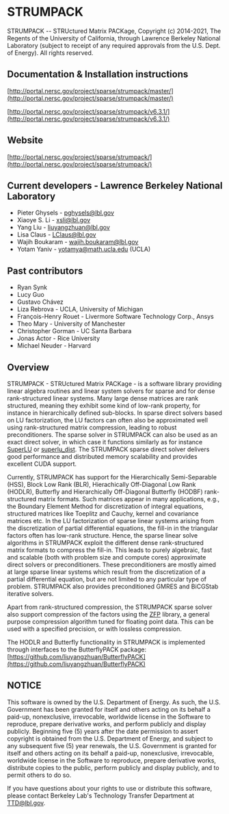 # STRUMPACK
STRUMPACK -- STRUctured Matrix PACKage, Copyright (c) 2014-2021, The
Regents of the University of California, through Lawrence Berkeley
National Laboratory (subject to receipt of any required approvals from
the U.S. Dept. of Energy).  All rights reserved.

## Documentation & Installation instructions
   [http://portal.nersc.gov/project/sparse/strumpack/master/](http://portal.nersc.gov/project/sparse/strumpack/master/)

   [http://portal.nersc.gov/project/sparse/strumpack/v6.3.1/](http://portal.nersc.gov/project/sparse/strumpack/v6.3.1/)


## Website
   [http://portal.nersc.gov/project/sparse/strumpack/](http://portal.nersc.gov/project/sparse/strumpack/)


## Current developers - Lawrence Berkeley National Laboratory
 - Pieter Ghysels - pghysels@lbl.gov
 - Xiaoye S. Li - xsli@lbl.gov
 - Yang Liu - liuyangzhuan@lbl.gov
 - Lisa Claus - LClaus@lbl.gov
 - Wajih Boukaram - wajih.boukaram@lbl.gov
 - Yotam Yaniv - yotamya@math.ucla.edu (UCLA)

## Past contributors
 - Ryan Synk
 - Lucy Guo
 - Gustavo Chávez
 - Liza Rebrova - UCLA, University of Michigan
 - François-Henry Rouet - Livermore Software Technology Corp., Ansys
 - Theo Mary - University of Manchester
 - Christopher Gorman - UC Santa Barbara
 - Jonas Actor - Rice University
 - Michael Neuder - Harvard


## Overview

STRUMPACK - STRUctured Matrix PACKage - is a software library
providing linear algebra routines and linear system solvers for sparse
and for dense rank-structured linear systems. Many large dense
matrices are rank structured, meaning they exhibit some kind of
low-rank property, for instance in hierarchically defined
sub-blocks. In sparse direct solvers based on LU factorization, the LU
factors can often also be approximated well using rank-structured
matrix compression, leading to robust preconditioners. The sparse
solver in STRUMPACK can also be used as an exact direct solver, in
which case it functions similarly as for instance
[SuperLU](https://github.com/xiaoyeli/superlu) or
[superlu_dist](https://github.com/xiaoyeli/superlu_dist). The
STRUMPACK sparse direct solver delivers good performance and
distributed memory scalability and provides excellent CUDA support.

Currently, STRUMPACK has support for the Hierarchically Semi-Separable
(HSS), Block Low Rank (BLR), Hierachically Off-Diagonal Low Rank
(HODLR), Butterfly and Hierarchically Off-Diagonal Butterfly (HODBF)
rank-structured matrix formats. Such matrices appear in many
applications, e.g., the Boundary Element Method for discretization of
integral equations, structured matrices like Toeplitz and Cauchy,
kernel and covariance matrices etc. In the LU factorization of sparse
linear systems arising from the discretization of partial differential
equations, the fill-in in the triangular factors often has low-rank
structure. Hence, the sparse linear solve algorithms in STRUMPACK
exploit the different dense rank-structured matrix formats to compress
the fill-in. This leads to purely algebraic, fast and scalable (both
with problem size and compute cores) approximate direct solvers or
preconditioners. These preconditioners are mostly aimed at large
sparse linear systems which result from the discretization of a
partial differential equation, but are not limited to any particular
type of problem. STRUMPACK also provides preconditioned GMRES and
BiCGStab iterative solvers.

Apart from rank-structured compression, the STRUMPACK sparse solver
also support compression of the factors using the
[ZFP](https://computing.llnl.gov/projects/floating-point-compression)
library, a general purpose compression algorithm tuned for floating
point data. This can be used with a specified precision, or with
lossless compression.

The HODLR and Butterfly functionality in STRUMPACK is implemented
through interfaces to the ButterflyPACK package:
    [https://github.com/liuyangzhuan/ButterflyPACK](https://github.com/liuyangzhuan/ButterflyPACK)



## NOTICE

This software is owned by the U.S. Department of Energy.  As
such, the U.S. Government has been granted for itself and others
acting on its behalf a paid-up, nonexclusive, irrevocable, worldwide
license in the Software to reproduce, prepare derivative works, and
perform publicly and display publicly.  Beginning five (5) years after
the date permission to assert copyright is obtained from the
U.S. Department of Energy, and subject to any subsequent five (5) year
renewals, the U.S. Government is granted for itself and others acting
on its behalf a paid-up, nonexclusive, irrevocable, worldwide license
in the Software to reproduce, prepare derivative works, distribute
copies to the public, perform publicly and display publicly, and to
permit others to do so.

If you have questions about your rights to use or distribute this
software, please contact Berkeley Lab's Technology Transfer Department
at TTD@lbl.gov.
